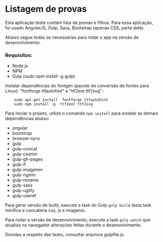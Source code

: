 # Listagem de provas

Esta aplicação teste contém lista de provas e filtros.
Para essa aplicação, foi usado AngularJS, Gulp, Sass, Bootstrap (apenas CSS, parte dele).

Abaixo segue todas as necessárias para rodar o app na versão de desenvolvimento.

### Requisitos:

* Node.js
* NPM
* Gulp (sudo npm install -g gulp)

Instalar dependências do fontgen (pacote de conversão de fontes para Linux):
"fontforge ttfautohint" e "ttf2eot ttf2svg" :
```
    sudo apt-get install  fontforge ttfautohint
    sudo npm install -g  ttf2eot ttf2svg
```
Para iniciar o projeto, utilize o comando `npm install` para instalar as demais dependências abaixo:
* angular
* bootstrap
* browser-sync
* gulp
* gulp-concat
* gulp-cssmin
* gulp-gh-pages
* gulp-if
* gulp-imagemin
* gulp-ngmin
* gulp-rename
* gulp-sass
* gulp-uglify
* gulp-useref

Para gerar versão de build, execute a task do Gulp `gulp build`
(esta task minifica e concatena css, js e imagens).

Para rodar a versão de desenvolvimento, execute a task `gulp watch` que atualiza no navegador alterações feitas durante o desenvolvimento.

Dúvidas a respeito das tasks, consultar arquivos gulpfile.js.
